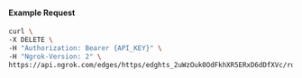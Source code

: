 <!-- Code generated for API Clients. DO NOT EDIT. -->

#### Example Request

```bash
curl \
-X DELETE \
-H "Authorization: Bearer {API_KEY}" \
-H "Ngrok-Version: 2" \
https://api.ngrok.com/edges/https/edghts_2uWzOuk0OdFkhXR5ERxD6dDfXVc/routes/edghtsrt_2uWzOzMHM3K4dPrjs0v0GBD4HoP/user_agent_filter
```
